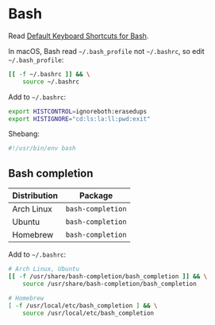# Bash

Read [Default Keyboard Shortcuts for Bash](https://catonmat.net/ftp/readline-emacs-editing-mode-cheat-sheet.pdf).

In macOS, Bash read `~/.bash_profile` not `~/.bashrc`, so edit `~/.bash_profile`:

```bash
[[ -f ~/.bashrc ]] && \
    source ~/.bashrc
```

Add to `~/.bashrc`:

```bash
export HISTCONTROL=ignoreboth:erasedups
export HISTIGNORE="cd:ls:la:ll:pwd:exit"
```

Shebang:

```sh
#!/usr/bin/env bash
```

## Bash completion

| Distribution | Package           |
| ------------ | ----------------- |
| Arch Linux   | `bash-completion` |
| Ubuntu       | `bash-completion` |
| Homebrew     | `bash-completion` |

Add to `~/.bashrc`:

```bash
# Arch Linux, Ubuntu
[[ -f /usr/share/bash-completion/bash_completion ]] && \
    source /usr/share/bash-completion/bash_completion

# Homebrew
[ -f /usr/local/etc/bash_completion ] && \
    source /usr/local/etc/bash_completion
```
